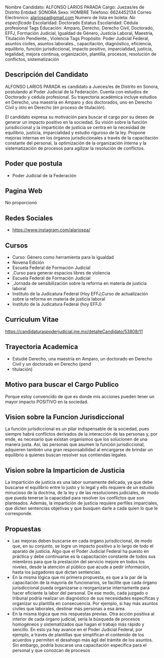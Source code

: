 Nombre Candidato: ALFONSO LARIOS PARADA
Cargo: Juezas/es de Distrito
Entidad: SONORA
Sexo: HOMBRE
Telefono: 6624452134
Correo Electronico: alariospa@gmail.com
Numero de lista en boleta: *No especificado*
Escolaridad: Doctorado
Estatus Escolaridad: Cédula profesional
Tags Educación: Amparo, Derecho, Derecho Civil, Doctorado, EFFJ, Formación Judicial, Igualdad de Género, Justicia Laboral, Maestría, Titulación Pendiente., Violencia
Tags Propósito: Poder Judicial Federal, asuntos civiles, asuntos laborales., capacitación, diagnóstico, eficiencia, equilibrio, función jurisdiccional, impacto positivo, imparcialidad, justicia, legalidad, mejora continua, organización, plantilla, procesos, resolución de conflictos, sistematización


## Descripción del Candidato 

ALFONSO LARIOS PARADA es candidato a Jueces/es de Distrito en Sonora, postulando al Poder Judicial de la Federación. Cuenta con estudios de Doctorado y cédula profesional. Su trayectoria académica incluye estudios en Derecho, una maestría en Amparo y dos doctorados, uno en Derecho Civil y otro en Derecho (en proceso de titulación).

El candidato expresa su motivación para buscar el cargo por su deseo de generar un impacto positivo en la sociedad. Su visión sobre la función jurisdiccional y la impartición de justicia se centra en la necesidad de equilibrio, justicia, imparcialidad y estudio riguroso de la ley. Propone mejoras internas en los órganos jurisdiccionales a través de la capacitación constante del personal, la optimización de la organización interna y la sistematización de procesos para agilizar la resolución de conflictos.


## Poder que postula

- Poder Judicial de la Federación


## Pagina Web

No proporcionó


## Redes Sociales

- https://www.instagram.com/alariospa/


## Cursos

- Curso: Género como herramienta para la igualdad
- Novena Edición
- Escuela Federal de Formación Judicial
- ,Curso para generar espacios libres de violencia
- Escuela Federal de Formación Judicial
- ,Jornada de sensibilización sobre la reforma en materia de justicia laboral
- Instituto de la Judicatura Federal (Hoy EFFJ,Curso de actualización sobre la reforma en materia de justicia laboral
- Instituto de la Judicatura Federal (hoy EFFJ)


## Curriculum Vitae

https://candidaturaspoderjudicial.ine.mx/detalleCandidato/53808/11


## Trayectoria Academica

- Estudié Derecho, una maestría en Amparo, un doctorado en Derecho Civil y un doctorado en Derecho (pend
- titulación)


## Motivo para buscar el Cargo Publico

Porque estoy convencido de que es donde mis acciones pueden tener un mayor impacto POSITIVO en la sociedad.


## Vision sobre la Funcion Jurisdiccional

La función jurisdiccional es un pilar indispensable de la sociedad, pues siempre habrá conflictos derivados de la interacción de las personas y, por ende, es necesario que existan organismos que los solucionen de una manera justa. Así, las personas que asumen la función jurisdiccional, adquieren también una gran responsabilidad al encargarse de brindar un equilibrio a quienes buscan resolver sus contiendas legales.


## Vision sobre la Imparticion de Justicia

La impartición de justicia es una labor sumamente delicada, ya que debe buscarse el equilibrio entre lo justo y lo legal y ello requiere de un estudio minucioso de la doctrina, de la ley y de las resoluciones judiciales, de modo que pueda tenerse la capacidad para resolver los conflictos que son planteados. Además, la impartición de justicia requiere perfiles imparciales, que dicten sentencias objetivas y que busquen darle a cada quien lo que le corresponde.


## Propuestas

- Las mejoras deben buscarse en cada órgano jurisdiccional, de modo que, en su conjunto, se logre un impacto positivo a lo largo de todo el aparato de justicia. Algo que el Poder Judicial Federal ha puesto en práctica y debe continuarse es la capacitación constante de todos sus miembros para que la prestación del servicio mejore en todos los niveles, desde la atención al público que acude a pedir información, hasta los juzgadores que dictan sentencias.
- En la misma lógica que mi primera propuesta, es que a la par de la capacitación de la mayoría de funcionarios, se facilite que cada órgano jurisdiccional pueda organizarse o reorganizarse internamente para hacer eficiente la labor del personal. De ese modo, cada juzgado o tribunal podría realizar un diagnóstico de sus necesidades específicas y organizar su plantilla en consecuencia. Por ejemplo, si hay más asuntos civiles que laborales, destinar más personas a esa área.
- En la misma lógica que mis respuestas previas. Otra acción positiva al interior de cada órgano judicial, sería la búsqueda de procesos homogéneos y sistematizados que hagan el trabajo más rápido y sencillo. En esto ya hay avance en el Poder Judicial Federal, por ejemplo, a través de plantillas que simplifican el contenido de los acuerdos y permiten el desahogo más ágil del trámite de los asuntos. Sin embargo, podría buscarse una capacitación específica para el personal y que conozcan de procesos

